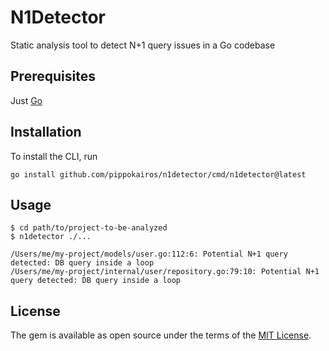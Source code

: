 # N1Detector
Static analysis tool to detect N+1 query issues in a Go codebase

## Prerequisites

Just [Go](https://go.dev)

## Installation

To install the CLI, run

```
go install github.com/pippokairos/n1detector/cmd/n1detector@latest
```

## Usage

```
$ cd path/to/project-to-be-analyzed
$ n1detector ./...

/Users/me/my-project/models/user.go:112:6: Potential N+1 query detected: DB query inside a loop
/Users/me/my-project/internal/user/repository.go:79:10: Potential N+1 query detected: DB query inside a loop
```

## License

The gem is available as open source under the terms of the [MIT License](http://opensource.org/licenses/MIT).
